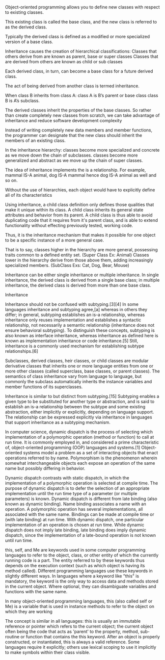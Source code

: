 Object-oriented programming allows you to define new classes with respect to existing classes.

This existing class is called the base class, and the new class is referred to as the derived class.

Typically the derived class is defined as a modified or more specialized version of a base class.

Inheritance causes the creation of hierarchical classifications:
Classes that others derive from are known as parent, base or super classes
Classes that are derived from others are known as child or sub classes

Each derived class, in turn, can become a base class for a future derived class.

The act of being derived from another class is termed inheritance.

When class B inherits from class A:
class A is B’s parent or base class
class B is A’s subclass.


The derived classes inherit the properties of the base classes.
So rather than create completely new classes from scratch, we can take advantage of inheritance and reduce software development complexity

Instead of writing completely new data members and member functions, the programmer can designate that the new class should inherit the members of an existing class.


In the inheritance hierarchy:
classes become more specialized and concrete as we move down the chain of subclasses.
classes become more generalized and abstract as we move up the chain of super classes.

The idea of inheritance implements the is a relationship. For example, mammal IS-A animal, dog IS-A mammal hence dog IS-A animal as well and so on.



Without the use of hierarchies, each object would have to explicitly define all of its characteristics

Using inheritance, a child class definition only defines those qualities that make it unique within its class. A child class inherits its general state attributes and behavior from its parent. A child class is thus able to avoid duplicating code that it requires from it's parent class, and is able to extend functionality without effecting previously tested, working code.

Thus, it is the inheritance mechanism that makes it possible for one    object to be a specific instance of a more general case.

That is to say, classes higher in the hierarchy are more general, possessing traits common to a defined entity set.
(Super Class Ex: Animal)
Classes lower in the hierarchy derive from those above them, adding increasingly specialized members.
(SubClass Exs: Cat, Dog, Bear, Mouse)


Inheritance can be either single inheritance or multiple inheritance. In single inheritance, the derived class is derived from a single base class; in multiple inheritance, the derived class is derived from more than one base class.


















Inheritance

Inheritance should not be confused with subtyping.[3][4] In some languages inheritance and subtyping agree,[a] whereas in others they differ; in general, subtyping establishes an is-a relationship, whereas inheritance only reuses implementation and establishes a syntactic relationship, not necessarily a semantic relationship (inheritance does not ensure behavioral subtyping). To distinguish these concepts, subtyping is also known as interface inheritance, whereas inheritance as defined here is known as implementation inheritance or code inheritance.[5] Still, inheritance is a commonly used mechanism for establishing subtype relationships.[6]

Subclasses, derived classes, heir classes, or child classes are modular derivative classes that inherits one or more language entities from one or more other classes (called superclass, base classes, or parent classes). The semantics of class inheritance vary from language to language, but commonly the subclass automatically inherits the instance variables and member functions of its superclasses.

Inheritance is similar to but distinct from subtyping.[15] Subtyping enables a given type to be substituted for another type or abstraction, and is said to establish an is-a relationship between the subtype and some existing abstraction, either implicitly or explicitly, depending on language support. The relationship can be expressed explicitly via inheritance in languages that support inheritance as a subtyping mechanism.


In computer science, dynamic dispatch is the process of selecting which implementation of a polymorphic operation (method or function) to call at run time. It is commonly employed in, and considered a prime characteristic of, object-oriented programming (OOP) languages and systems.[1]
Object-oriented systems model a problem as a set of interacting objects that enact operations referred to by name. Polymorphism is the phenomenon wherein somewhat interchangeable objects each expose an operation of the same name but possibly differing in behavior.

Dynamic dispatch contrasts with static dispatch, in which the implementation of a polymorphic operation is selected at compile time. The purpose of dynamic dispatch is to defer the selection of an appropriate implementation until the run time type of a parameter (or multiple parameters) is known.
Dynamic dispatch is different from late binding (also known as dynamic binding). Name binding associates a name with an operation. A polymorphic operation has several implementations, all associated with the same name. Bindings can be made at compile time or (with late binding) at run time. With dynamic dispatch, one particular implementation of an operation is chosen at run time. While dynamic dispatch does not imply late binding, late binding does imply dynamic dispatch, since the implementation of a late-bound operation is not known until run time.


this, self, and Me are keywords used in some computer programming languages to refer to the object, class, or other entity of which the currently running code is a part. The entity referred to by these keywords thus depends on the execution context (such as which object is having its method called). Different programming languages use these keywords in slightly different ways. In languages where a keyword like "this" is mandatory, the keyword is the only way to access data and methods stored in the current object. Where optional, they can disambiguate variables and functions with the same name.

In many object-oriented programming languages, this (also called self or Me) is a variable that is used in instance methods to refer to the object on which they are working

The concept is similar in all languages: this is usually an immutable reference or pointer which refers to the current object; the current object often being the code that acts as 'parent' to the property, method, sub-routine or function that contains the this keyword. After an object is properly constructed, or instantiated, this is always a valid reference. Some languages require it explicitly; others use lexical scoping to use it implicitly to make symbols within their class visible.

